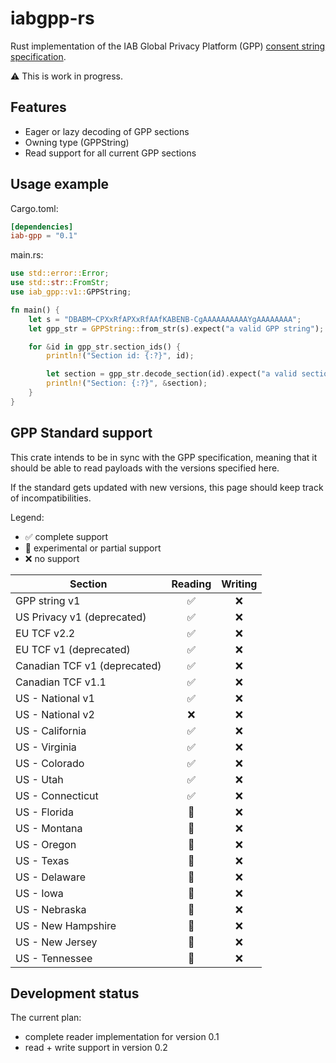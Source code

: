 # iabgpp-rs

Rust implementation of the IAB Global Privacy Platform (GPP)
[consent string specification](https://github.com/InteractiveAdvertisingBureau/Global-Privacy-Platform/blob/main/Core/Consent%20String%20Specification.md).

⚠️ This is work in progress.

## Features

- Eager or lazy decoding of GPP sections
- Owning type (GPPString)
- Read support for all current GPP sections

## Usage example

Cargo.toml:

```toml
[dependencies]
iab-gpp = "0.1"
```

main.rs:

```rust
use std::error::Error;
use std::str::FromStr;
use iab_gpp::v1::GPPString;

fn main() {
    let s = "DBABM~CPXxRfAPXxRfAAfKABENB-CgAAAAAAAAAAYgAAAAAAAA";
    let gpp_str = GPPString::from_str(s).expect("a valid GPP string");

    for &id in gpp_str.section_ids() {
        println!("Section id: {:?}", id);

        let section = gpp_str.decode_section(id).expect("a valid section");
        println!("Section: {:?}", &section);
    }
}
```

## GPP Standard support

This crate intends to be in sync with the GPP specification, meaning that it should
be able to read payloads with the versions specified here.

If the standard gets updated with new versions, this page should keep track of
incompatibilities.

Legend:

- ✅ complete support
- 🧪 experimental or partial support
- ❌ no support

| Section                      | Reading | Writing |
|------------------------------|:-------:|:-------:|
| GPP string v1                |    ✅    |    ❌    |
| US Privacy v1 (deprecated)   |    ✅    |    ❌    |
| EU TCF v2.2                  |    ✅    |    ❌    |
| EU TCF v1 (deprecated)       |    ✅    |    ❌    |
| Canadian TCF v1 (deprecated) |    ✅    |    ❌    |
| Canadian TCF v1.1            |    ✅    |    ❌    |
| US - National v1             |    ✅    |    ❌    |
| US - National v2             |    ❌    |    ❌    |
| US - California              |    ✅    |    ❌    |
| US - Virginia                |    ✅    |    ❌    |
| US - Colorado                |    ✅    |    ❌    |
| US - Utah                    |    ✅    |    ❌    |
| US - Connecticut             |    ✅    |    ❌    |
| US - Florida                 |   🧪    |    ❌    |
| US - Montana                 |   🧪    |    ❌    |
| US - Oregon                  |   🧪    |    ❌    |
| US - Texas                   |   🧪    |    ❌    |
| US - Delaware                |   🧪    |    ❌    |
| US - Iowa                    |   🧪    |    ❌    |
| US - Nebraska                |   🧪    |    ❌    |
| US - New Hampshire           |   🧪    |    ❌    |
| US - New Jersey              |   🧪    |    ❌    |
| US - Tennessee               |   🧪    |    ❌    |

## Development status

The current plan:

- complete reader implementation for version 0.1
- read + write support in version 0.2

